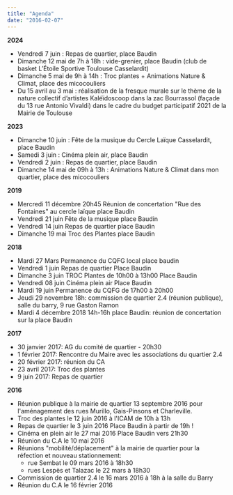 ```yaml
---
title: "Agenda"
date: "2016-02-07"
---
```


**2024**

- Vendredi 7 juin : Repas de quartier, place Baudin
- Dimanche 12 mai de 7h à 18h : vide-grenier, place Baudin (club de basket L’Étoile Sportive Toulouse Casselardit)
- Dimanche 5 mai de 9h à 14h : Troc plantes + Animations Nature & Climat, place des micocouliers
- Du 15 avril au 3 mai : réalisation de la fresque murale sur le thème de la nature collectif d’artistes Kaléïdoscoop dans la zac Bourrassol (façade du 13 rue Antonio Vivaldi) dans le cadre du budget participatif 2021 de la Mairie de Toulouse

**2023**

- Dimanche 10 juin : Fête de la musique du Cercle Laïque Casselardit, place Baudin
- Samedi 3 juin : Cinéma plein air, place Baudin
- Vendredi 2 juin : Repas de quartier, place Baudin
- Dimanche 14 mai de 09h à 13h : Animations Nature & Climat dans mon quartier, place des micocouliers

**2019**

- Mercredi 11 décembre 20h45 Réunion de concertation "Rue des Fontaines" au cercle laïque place Baudin
- Vendredi 21 juin Fête de la musique place Baudin
- Vendredi 14 juin Repas de quartier place Baudin
- Dimanche 19 mai Troc des Plantes place Baudin

**2018**

- Mardi 27 Mars Permanence du CQFG local place baudin
- Vendredi 1 juin Repas de quartier Place Baudin
- Dimanche 3 juin TROC Plantes de 10h00 à 13h00 Place Baudin
- Vendredi 08 juin Cinéma plein air Place Baudin
- Mardi 19 juin Permanence du CQFG de 17h00 à 20h00
- Jeudi 29 novembre 18h: commission de quartier 2.4 (réunion publique), salle du barry, 9 rue Gaston Ramon
- Mardi 4 décembre 2018 14h-16h place Baudin: réunion de concertation sur la place Baudin

**2017**

- 30 janvier 2017: AG du comité de quartier - 20h30
- 1 février 2017: Rencontre du Maire avec les associations du quartier 2.4
- 20 février 2017: réunion du CA
- 23 avril 2017: Troc des plantes
- 9 juin 2017: Repas de quartier

**2016**

- Réunion publique à la mairie de quartier 13 septembre 2016 pour l'aménagement des rues Murillo, Gais-Pinsons et Charleville.
- Troc des plantes le 12 juin 2016 à l'ICAM de 10h à 13h
- Repas de quartier le 3 juin 2016 Place Baudin à partir de 19h !
- Cinéma en plein air le 27 mai 2016 Place Baudin vers 21h30
- Réunion du C.A le 10 mai 2016
- Réunions "mobilité/déplacement" à la mairie de quartier pour la réfection et nouveau stationnement:
    - rue Sembat le 09 mars 2016 à 18h30
    - rues Lespès et Talazac le 22 mars à 18h30
- Commission de quartier 2.4 le 16 mars 2016 à 18h à la salle du Barry
- Réunion du C.A le 16 février 2016
